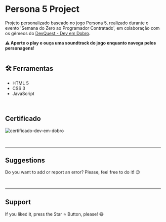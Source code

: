# Persona 5 Project

Projeto personalizado baseado no jogo Persona 5, realizado durante o evento 'Semana do Zero ao Programador Contratado', em colaboração com os gêmeos do [DevQuest - Dev em Dobro](https://github.com/devemdobro).

<strong>⚠️ Aperte o play e ouça uma soundtrack do jogo enquanto navega pelos personagens! </strong>
<br>


<img src="src/images/persona-5-project.gif" alt="">

<br>

<h2> 🛠️ Ferramentas </h2>

* HTML 5
* CSS 3
* JavaScript

<br>

<h2>Certificado</h2>

![certificado-dev-em-dobro](https://github.com/Chrysthy/Persona-5-Project/assets/126017173/51879fc4-37f2-44c9-b2ea-133f1bb8d08d)


<br>
<hr>
<h2> Suggestions </h2>
<p> Do you want to add or report an error? Please, feel free to do it! 😉 </p>

<br>
<hr>
<h2> Support </h2>
<p> If you liked it, press the Star ⭐ Button, please! 😄 </p>

